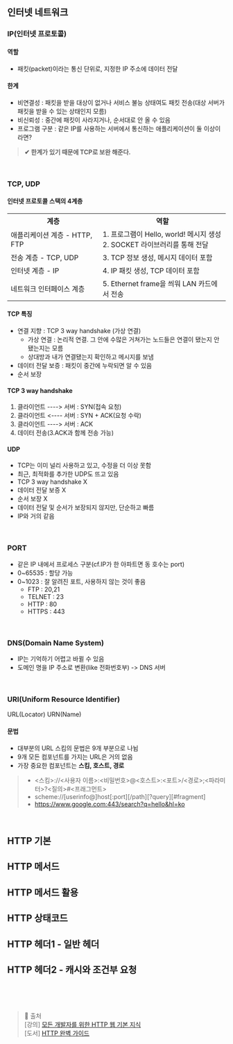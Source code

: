 ## 인터넷 네트워크

### IP(인터넷 프로토콜)

#### 역할
- 패킷(packet)이라는 통신 단위로, 지정한 IP 주소에 데이터 전달

#### 한계
- 비연결성 : 패킷을 받을 대상이 없거나 서비스 불능 상태여도 패킷 전송(대상 서버가 패킷을 받을 수 있는 상태인지 모름)
- 비신뢰성 : 중간에 패킷이 사라지거나, 순서대로 안 올 수 있음
- 프로그램 구분 : 같은 IP를 사용하는 서버에서 통신하는 애플리케이션이 둘 이상이라면? 
> **✔ 한계가 있기 때문에 TCP로 보완 해준다.**
<br>

### TCP, UDP

#### 인터넷 프로토콜 스택의 4계층
<table>  
  <tr>
    <th>계층</th>
    <th>역할</th>
  </tr>
  <tr>
    <td>애플리케이션 계층 - HTTP, FTP</td>
    <td>
      1. 프로그램이 Hello, world! 메시지 생성 <br>
      2. SOCKET 라이브러리를 통해 전달
    </td>
  </tr>
  <tr>
    <td>전송 계층 - TCP, UDP</td>
    <td>3. TCP 정보 생성, 메시지 데이터 포함</td>
  </tr>
  <tr>
    <td>인터넷 계층 - IP</td>
    <td>4. IP 패킷 생성, TCP 데이터 포함</td>
  </tr>
  <tr>
    <td>네트워크 인터페이스 계층</td>
    <td>5. Ethernet frame을 씌워 LAN 카드에서 전송</td>
  </tr>  
</table>

#### TCP 특징
- 연결 지향 : TCP 3 way handshake (가상 연결)
  - 가상 연결 : 논리적 연결. 그 안에 수많은 거쳐가는 노드들은 연결이 됐는지 안 됐는지는 모름
  - 상대방과 내가 연결됐는지 확인하고 메시지를 보냄
- 데이터 전달 보증 : 패킷이 중간에 누락되면 알 수 있음      
- 순서 보장
 
#### TCP 3 way handshake
1. 클라이언트 ----> 서버 : SYN(접속 요청)
2. 클라이언트 <---- 서버 : SYN + ACK(요청 수락)
3. 클라이언트 ----> 서버 : ACK
4. 데이터 전송(3.ACK과 함께 전송 가능)

#### UDP
- TCP는 이미 널리 사용하고 있고, 수정을 더 이상 못함
- 최근, 최적화를 추가한 UDP도 뜨고 있음
- TCP 3 way handshake X
- 데이터 전달 보증 X
- 순서 보장 X
- 데이터 전달 및 순서가 보장되지 않지만, 단순하고 빠름
- IP와 거의 같음 

<br>

### PORT
- 같은 IP 내에서 프로세스 구분(cf.IP가 한 아파트면 동 호수는 port)
- 0~65535 : 할당 가능
- 0~1023 : 잘 알려진 포트, 사용하지 않는 것이 좋음
  - FTP : 20,21
  - TELNET : 23
  - HTTP : 80
  - HTTPS : 443

<br>

### DNS(Domain Name System)
- IP는 기억하기 어렵고 바뀔 수 있음
- 도메인 명을 IP 주소로 변환(like 전화번호부) -> DNS 서버

<br>

### URI(Uniform Resource Identifier)
URL(Locator)
URN(Name)

#### 문법
- 대부분의 URL 스킴의 문법은 9개 부분으로 나뉨
- 9개 모든 컴포넌트를 가지는 URL은 거의 없음 
- 가장 중요한 컴포넌트는 **스킴, 호스트, 경로**

> - <스킴>://<사용자 이름>:<비밀번호>@<호스트>:<포트>/<경로>;<파라미터>?<질의>#<프래그먼트> <br>
> - scheme://[userinfo@]host[:port][/path][?query][#fragment] <br>
> - https://www.google.com:443/search?q=hello&hl=ko 


<br>

## HTTP 기본

## HTTP 메서드

## HTTP 메서드 활용

## HTTP 상태코드

## HTTP 헤더1 - 일반 헤더

## HTTP 헤더2 - 캐시와 조건부 요청



<br><br><br>

> 🧐 출처 <br>
> [강의] [모든 개발자를 위한 HTTP 웹 기본 지식](https://www.inflearn.com/course/http-웹-네트워크) <br>
> [도서] [HTTP 완벽 가이드](http://www.yes24.com/Product/Goods/15381085)
